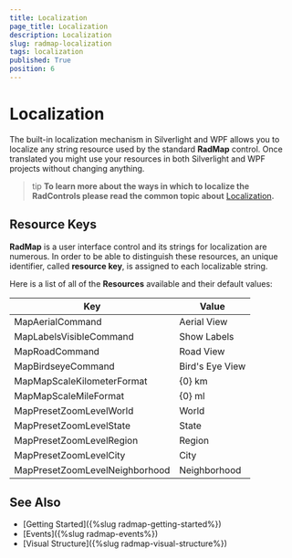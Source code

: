 ```yaml
---
title: Localization
page_title: Localization
description: Localization
slug: radmap-localization
tags: localization
published: True
position: 6
---
```


# Localization

The built-in localization mechanism in Silverlight and WPF allows you to localize any string resource used by the standard __RadMap__ control. Once translated you might use your resources in both Silverlight and WPF projects without changing anything.

>tip __To learn more about the ways in which to localize the RadControls please read the common topic about__ [Localization](http://www.telerik.com/help/silverlight/common-localization.html)__.__

## Resource Keys

__RadMap__ is a user interface control and its strings for localization are numerous. In order to be able to distinguish these resources, an unique identifier, called __resource key__, is assigned to each localizable string.

Here is a list of all of the __Resources__ available and their default values:

|Key|Value|
|---|-----|
|MapAerialCommand|Aerial View|
|MapLabelsVisibleCommand|Show Labels|
|MapRoadCommand|Road View|
|MapBirdseyeCommand|Bird's Eye View|
|MapMapScaleKilometerFormat|{0} km|
|MapMapScaleMileFormat|{0} ml|
|MapPresetZoomLevelWorld|World|
|MapPresetZoomLevelState|State|
|MapPresetZoomLevelRegion|Region|
|MapPresetZoomLevelCity|City|
|MapPresetZoomLevelNeighborhood|Neighborhood|

## See Also
 * [Getting Started]({%slug radmap-getting-started%})
 * [Events]({%slug radmap-events%})
 * [Visual Structure]({%slug radmap-visual-structure%})